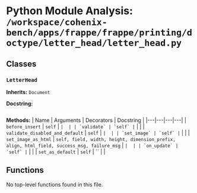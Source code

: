 # Python Module Analysis: `/workspace/cohenix-bench/apps/frappe/frappe/printing/doctype/letter_head/letter_head.py`

## Classes

### `LetterHead`
**Inherits:** `Document`


**Docstring:**
```

```

**Methods:**
| Name | Arguments | Decorators | Docstring |
|---|---|---|---|
| `before_insert` | `self` | `` |  |
| `validate` | `self` | `` |  |
| `validate_disabled_and_default` | `self` | `` |  |
| `set_image` | `self` | `` |  |
| `set_image_as_html` | `self, field, width, height, dimension_prefix, align, html_field, success_msg, failure_msg` | `` |  |
| `on_update` | `self` | `` |  |
| `set_as_default` | `self` | `` |  |





## Functions

No top-level functions found in this file.

